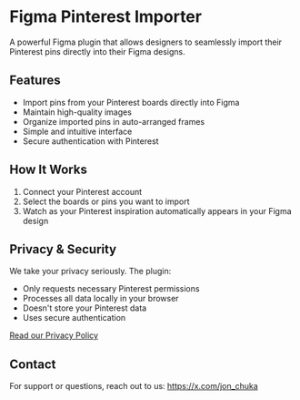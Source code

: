 # Figma Pinterest Importer

A powerful Figma plugin that allows designers to seamlessly import their Pinterest pins directly into their Figma designs.

## Features

- Import pins from your Pinterest boards directly into Figma
- Maintain high-quality images
- Organize imported pins in auto-arranged frames
- Simple and intuitive interface
- Secure authentication with Pinterest

## How It Works

1. Connect your Pinterest account
2. Select the boards or pins you want to import
3. Watch as your Pinterest inspiration automatically appears in your Figma design

## Privacy & Security

We take your privacy seriously. The plugin:
- Only requests necessary Pinterest permissions
- Processes all data locally in your browser
- Doesn't store your Pinterest data
- Uses secure authentication

[Read our Privacy Policy](./privacy-policy.md)

## Contact

For support or questions, reach out to us:
https://x.com/jon_chuka
